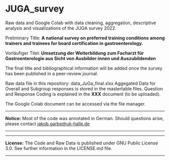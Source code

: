 # JUGA_survey
Raw data and Google Colab with data cleaning, aggregation, descriptive analysis and visualizations of the JUGA survey 2022.

Preliminary Title: **A national survey on preferred training conditions among trainers and trainees for board certification in gastroenterology.**

Vorläufiger Titel: **Umsetzung der Weiterbildung zum Facharzt für Gastroenterologie aus Sicht von Ausbilder:innen und Auszubildenden**

The final title and bibliographical information will be added once the survey has been published in a peer-review journal.

Raw data file in this repository: data_JuGa_final.xlsx
Aggegated Data for Overall and Subgroup responses is stored in the mastertable files.
Question and Response Coding is explained in the **XXX** document (to be uploaded).

The Google Colab document can be accessed via the file manager.

---
**Notice:**
 Most of the code was annotated in German. Should questions arise, please contact jakob.garbe@uk-halle.de

---

---
**License:**
The Code and Raw Data is published under GNU Public License 3.0. See further information in the LICENSE.md file.

---
